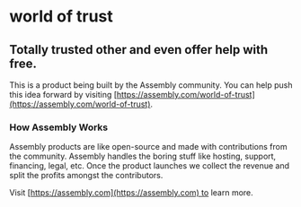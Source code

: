 # world of trust

## Totally trusted other and even offer help with free.

This is a product being built by the Assembly community. You can help push this idea forward by visiting [https://assembly.com/world-of-trust](https://assembly.com/world-of-trust).

### How Assembly Works

Assembly products are like open-source and made with contributions from the community. Assembly handles the boring stuff like hosting, support, financing, legal, etc. Once the product launches we collect the revenue and split the profits amongst the contributors.

Visit [https://assembly.com](https://assembly.com) to learn more.
